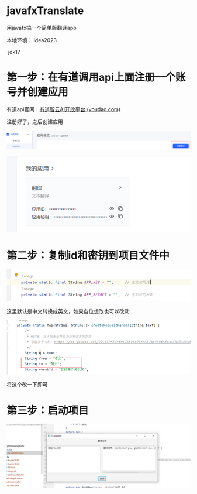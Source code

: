# javafxTranslate
用javafx搞一个简单版翻译app

本地环境：   idea2023

​                      jdk17

# 第一步：在有道调用api上面注册一个账号并创建应用

有道api官网：[有道智云AI开放平台 (youdao.com)](https://ai.youdao.com/?keyfrom=fanyi-new-nav#/)

注册好了，之后创建应用

![image-20240128225352010](./img/image-20240128225352010.png)

![image-20240128225428334](./img/image-20240128225428334.png)

# 第二步：复制id和密钥到项目文件中

![image-20240128225516068](./img/image-20240128225516068.png)

这里默认是中文转换成英文，如果各位想改也可以改动

![image-20240128225641072](./img/image-20240128225641072.png)

将这个改一下即可

# 第三步：启动项目

![image-20240128225731083](./img/image-20240128225731083.png)

